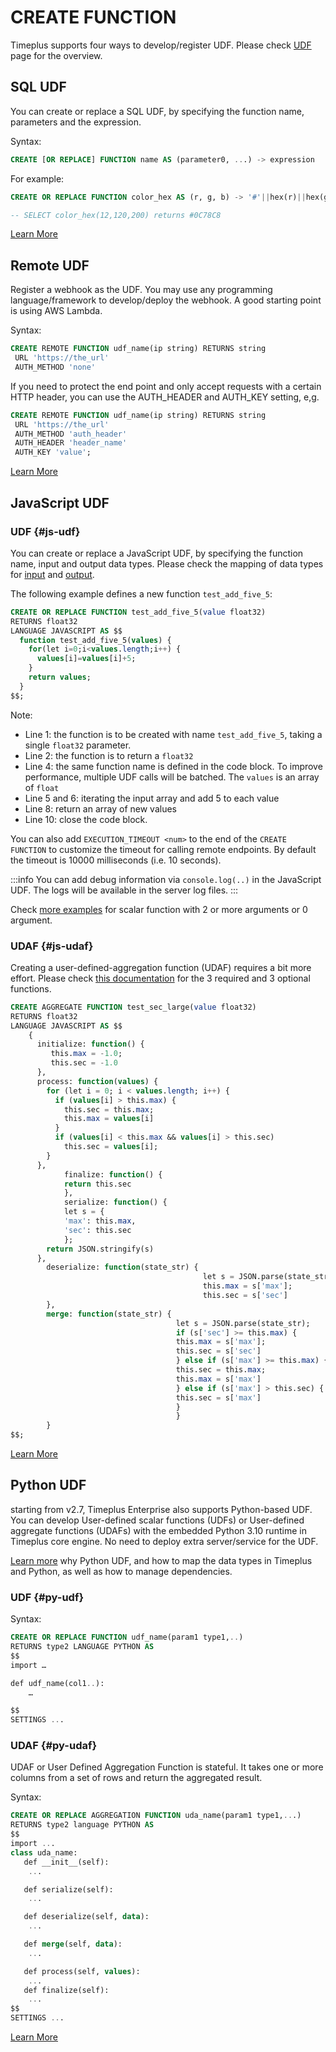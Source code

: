 # CREATE FUNCTION
Timeplus supports four ways to develop/register UDF. Please check [UDF](/udf) page for the overview.

## SQL UDF
You can create or replace a SQL UDF, by specifying the function name, parameters and the expression.

Syntax:
```sql
CREATE [OR REPLACE] FUNCTION name AS (parameter0, ...) -> expression
```
For example:
```sql
CREATE OR REPLACE FUNCTION color_hex AS (r, g, b) -> '#'||hex(r)||hex(g)||hex(b);

-- SELECT color_hex(12,120,200) returns #0C78C8
```

[Learn More](/sql-udf)

## Remote UDF
Register a webhook as the UDF. You may use any programming language/framework to develop/deploy the webhook. A good starting point is using AWS Lambda.

Syntax:
```sql
CREATE REMOTE FUNCTION udf_name(ip string) RETURNS string
 URL 'https://the_url'
 AUTH_METHOD 'none'
```
If you need to protect the end point and only accept requests with a certain HTTP header, you can use the AUTH_HEADER and AUTH_KEY setting, e,g.
```sql
CREATE REMOTE FUNCTION udf_name(ip string) RETURNS string
 URL 'https://the_url'
 AUTH_METHOD 'auth_header'
 AUTH_HEADER 'header_name'
 AUTH_KEY 'value';
```

[Learn More](/remote-udf)

## JavaScript UDF

### UDF {#js-udf}
You can create or replace a JavaScript UDF, by specifying the function name, input and output data types. Please check the mapping of data types for [input](/js-udf#arguments) and [output](/js-udf#returned-value).

The following example defines a new function `test_add_five_5`:

```sql showLineNumbers
CREATE OR REPLACE FUNCTION test_add_five_5(value float32)
RETURNS float32
LANGUAGE JAVASCRIPT AS $$
  function test_add_five_5(values) {
    for(let i=0;i<values.length;i++) {
      values[i]=values[i]+5;
    }
    return values;
  }
$$;
```

Note:

* Line 1: the function is to be created with name `test_add_five_5`, taking a single `float32` parameter.
* Line 2: the function is to return a `float32`
* Line 4: the same function name is defined in the code block. To improve performance, multiple UDF calls will be batched. The `values` is an array of `float`
* Line 5 and 6: iterating the input array and add 5 to each value
* Line 8: return an array of new values
* Line 10: close the code block.

You can also add `EXECUTION_TIMEOUT <num>` to the end of the `CREATE FUNCTION` to customize the timeout for calling remote endpoints. By default the timeout is 10000 milliseconds (i.e. 10 seconds).

:::info
You can add debug information via `console.log(..)` in the JavaScript UDF. The logs will be available in the server log files.
:::

Check [more examples](js-udf#udf) for scalar function with 2 or more arguments or 0 argument.

### UDAF {#js-udaf}

Creating a user-defined-aggregation function (UDAF) requires a bit more effort. Please check [this documentation](/js-udf#udaf) for the 3 required and 3 optional functions.

```sql
CREATE AGGREGATE FUNCTION test_sec_large(value float32)
RETURNS float32
LANGUAGE JAVASCRIPT AS $$
    {
      initialize: function() {
         this.max = -1.0;
         this.sec = -1.0
      },
      process: function(values) {
        for (let i = 0; i < values.length; i++) {
          if (values[i] > this.max) {
            this.sec = this.max;
            this.max = values[i]
          }
          if (values[i] < this.max && values[i] > this.sec)
            this.sec = values[i];
        }
      },
            finalize: function() {
            return this.sec
            },
            serialize: function() {
            let s = {
            'max': this.max,
            'sec': this.sec
            };
        return JSON.stringify(s)
      },
        deserialize: function(state_str) {
                                           let s = JSON.parse(state_str);
                                           this.max = s['max'];
                                           this.sec = s['sec']
        },
        merge: function(state_str) {
                                     let s = JSON.parse(state_str);
                                     if (s['sec'] >= this.max) {
                                     this.max = s['max'];
                                     this.sec = s['sec']
                                     } else if (s['max'] >= this.max) {
                                     this.sec = this.max;
                                     this.max = s['max']
                                     } else if (s['max'] > this.sec) {
                                     this.sec = s['max']
                                     }
                                     }
        }
$$;
```

[Learn More](/js-udf)

## Python UDF
starting from v2.7, Timeplus Enterprise also supports Python-based UDF. You can develop User-defined scalar functions (UDFs) or User-defined aggregate functions (UDAFs) with the embedded Python 3.10 runtime in Timeplus core engine. No need to deploy extra server/service for the UDF.

[Learn more](/py-udf) why Python UDF, and how to map the data types in Timeplus and Python, as well as how to manage dependencies.

### UDF {#py-udf}
Syntax:
```sql
CREATE OR REPLACE FUNCTION udf_name(param1 type1,..)
RETURNS type2 LANGUAGE PYTHON AS
$$
import …

def udf_name(col1..):
    …

$$
SETTINGS ...
```

### UDAF {#py-udaf}
UDAF or User Defined Aggregation Function is stateful. It takes one or more columns from a set of rows and return the aggregated result.

Syntax:
```sql
CREATE OR REPLACE AGGREGATION FUNCTION uda_name(param1 type1,...)
RETURNS type2 language PYTHON AS
$$
import ...
class uda_name:
   def __init__(self):
	...

   def serialize(self):
	...

   def deserialize(self, data):
	...

   def merge(self, data):
	...

   def process(self, values):
	...
   def finalize(self):
	...
$$
SETTINGS ...
```

[Learn More](/py-udf)
